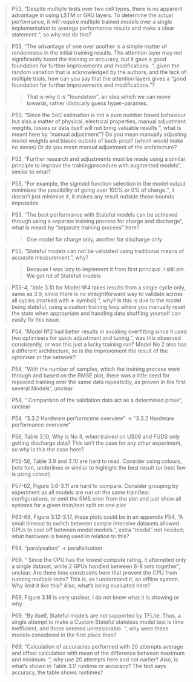 > P53, “Despite multiple tests over two cell types, there is no apparent advantage in using LSTM or GRU layers. To determine the actual performance, it will require multiple trained models over a single implementation to average performance results and make a clear statement.“, so why not do this?

> P53, “The advantage of one over another is a simple matter of randomness in the initial training results. The attention layer may not significantly boost the training or accuracy, but it gave a good foundation for further improvements and modifications. “, given the random variation that is acknowledged by the authors, and the lack of multiple trials, how can you say that the attention layers gives a “good foundation for further improvements and modifications.”?
> > That is why it is "foundation", an idea which we can move towards, rather idiotically guess hyper-parames.

> P53, “Since the SoC estimation is not a pure number based behaviour but also a matter of physical, electrical properties, manual adjustment weights, losses or data itself will not bring valuable results “, what is meant here by “manual adjustment”? Do you mean manually adjusting model weights and biases outside of back-prop? (which would make no sense) Or do you mean manual adjustment of the architecture?

> P53, “Further research and adjustments must be made using a similar principle to improve the trainingprocedure with augmented models“, similar to what?

> P53, “For example, the sigmoid function selection in the model output minimises the possibility of going over 100% or 0% of charge.“, it doesn’t just minimise it, it makes any result outside those bounds impossible

> P53, “The best performance with Stateful models can be achieved through using a separate training process for charge and discharge“, what is meant by “separate training process” here?
> > One model for charge only, another for discharge only

> P53, “Stateful models can not be validated using traditional means of accurate measurement.”, why?
> > Because I was lazy to implement it from first principal. I still am. We got rid of Statefull models

> P53-4, “able 3.10 for Model №4 takes results from a single cycle only, same as 3.9, since there is no straightforward way to validate across all cycles (marked with ∗ symbol) “, why? Is this is due to the model being stateful, using a custom training loop where you manually reset the state when appropriate and handling data shuffling yourself can easily fix this issue.

> P54, “Model №2 had better results in avoiding overfitting since it used two optimisers for quick adjustment and tuning.”, was this observed consistently, or was this just a lucky training run? Model No 2 also has a different architecture, so is the improvement the result of the optimiser or the network?

> P54, “With the number of samples, which the training process went through and based on the RMSE plot, there was a little need for repeated training over the same data repeatedly, as proven in the first several Models“, unclear

> P54, “ Comparison of the validation data act as a determined prove“, unclear

> P54, “3.3.2 Hardware performcene overview” -> “3.3.2 Hardware performance overview”

> P56, Table 3.10, Why is No 4, when trained on US06 and FUDS only getting discharge data? This isn’t the case for any other experiment, so why is this the case here?

> P55-56, Table 3.9 and 3.10 are hard to read. Consider using colours, bold font, underlines or similar to highlight the best result (or best few is using colour)

> P57-62, Figure 3.6-3.11 are hard to compare. Consider grouping by experiment as all models are run on the
same train/test configurations, or omit the RMS error from the plot and just show all systems for a given
train/test split on one plot

> P63-68, Figure 3.12-3.17, these plots could be in an appendix
P54, “A small timeout to switch between sample intensive datasets allowed GPUs to cool off between model models.”, extra “model” not needed; what hardware is being used in relation to this?

> P54, “paralysation” -> parallelisation

> P69, “ Since the CPU has the lowest compute rating, it attempted only a single dataset, while 2 GPUs handled between 6-8 sets together“, unclear. Are there time constraints here that prevent the CPU from running multiple tests? This is, as I understand it, an offline system. Why limit it like this? Also, what’s being evaluated here?


> P69, Figure 3.18 is very unclear, I do not know what it is showing or why.

> P69, “By itself, Stateful models are not supported by TFLite. Thus, a single attempt to make a Custom Stateful stateless model test is time inefficient, and those seemed unreasonable. “, why were these models considered in the first place then?

> P69, “Calculation of accuracies performed with 20 attempts average and offset calculation with mean of the difference between maximum and minimum. “, why use 20 attempts here and not earlier? Also, is what’s shown in Table 3.11 runtime or accuracy? The text says accuracy, the table shows runtimes?